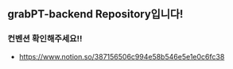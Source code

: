 ## grabPT-backend Repository입니다!
### 컨벤션 확인해주세요!!
- https://www.notion.so/387156506c994e58b546e5e1e0c6fc38
